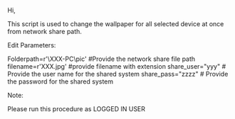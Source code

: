 Hi,

This script is used to change the wallpaper for all selected device at once from network share path.

Edit Parameters:

Folderpath=r'\\XXX-PC\pic'    #Provide the network share file path
filename=r'XXX.jpg'     #provide filename with extension
share_user="yyy"      # Provide the user name for the shared system
share_pass="zzzz"    # Provide the password for the shared system

Note:

Please run this procedure as LOGGED IN USER